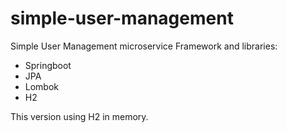 # simple-user-management
Simple User Management microservice
Framework and libraries:
* Springboot
* JPA
* Lombok
* H2

This version using H2 in memory.
